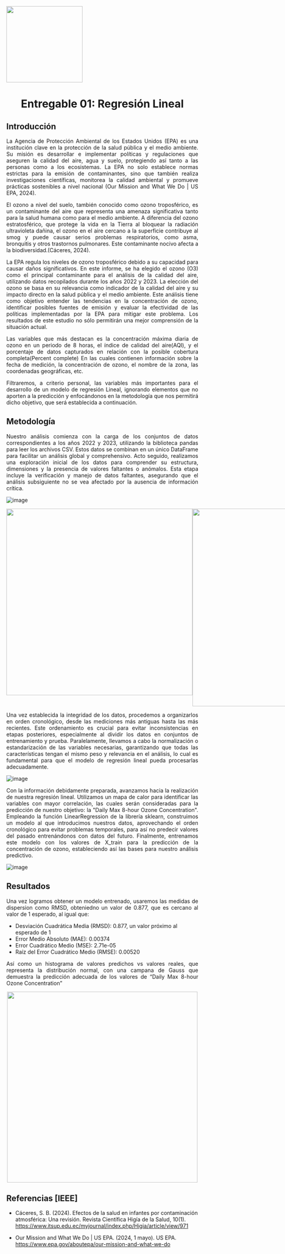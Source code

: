 <p align="left">
  <img src="https://semanadelcannabis.cayetano.edu.pe/assets/img/logo-upch.png" width="200">
  <h1 align="center">Entregable 01: Regresión Lineal</h1>
</p>

## Introducción
<p align="justify">La Agencia de Protección Ambiental de los Estados Unidos (EPA) es una institución clave en la protección de la salud pública y el medio ambiente. Su misión es desarrollar e implementar políticas y regulaciones que aseguren la calidad del aire, agua y suelo, protegiendo así tanto a las personas como a los ecosistemas. La EPA no solo establece normas estrictas para la emisión de contaminantes, sino que también realiza investigaciones científicas, monitorea la calidad ambiental y promueve prácticas sostenibles a nivel nacional (Our Mission and What We Do | US EPA, 2024).</p>

<p align="justify">El ozono a nivel del suelo, también conocido como ozono troposférico, es un contaminante del aire que representa una amenaza significativa tanto para la salud humana como para el medio ambiente. A diferencia del ozono estratosférico, que protege la vida en la Tierra al bloquear la radiación ultravioleta dañina, el ozono en el aire cercano a la superficie contribuye al smog y puede causar serios problemas respiratorios, como asma, bronquitis y otros trastornos pulmonares. Este contaminante nocivo afecta a la biodiversidad.(Cáceres, 2024).</p>

<p align="justify">La EPA regula los niveles de ozono troposférico debido a su capacidad para causar daños significativos. En este informe, se ha elegido el ozono (O3) como el principal contaminante para el análisis de la calidad del aire, utilizando datos recopilados durante los años 2022 y 2023. La elección del ozono se basa en su relevancia como indicador de la calidad del aire y su impacto directo en la salud pública y el medio ambiente. Este análisis tiene como objetivo entender las tendencias en la concentración de ozono, identificar posibles fuentes de emisión y evaluar la efectividad de las políticas implementadas por la EPA para mitigar este problema. Los resultados de este estudio no sólo permitirán una mejor comprensión de la situación actual.</p>

<p align="justify">Las variables que más destacan es la concentración máxima diaria de ozono en un periodo de 8 horas, el índice de calidad del aire(AQI), y el porcentaje de datos capturados en relación con la posible cobertura completa(Percent complete)
En las cuales contienen información sobre la fecha de medición, la concentración de ozono, el nombre de la zona, las coordenadas geográficas, etc.</p>

<p align="justify">Filtraremos, a criterio personal, las variables más importantes para el desarrollo de un modelo de regresión Lineal, ignorando elementos que no aporten a la predicción y enfocándonos en la metodología que nos permitirá dicho objetivo, que será establecida a continuación.</p>

## Metodología
<p align="justify">Nuestro análisis comienza con la carga de los conjuntos de datos correspondientes a los años 2022 y 2023, utilizando la biblioteca pandas para leer los archivos CSV. Estos datos se combinan en un único DataFrame para facilitar un análisis global y comprehensivo. Acto seguido, realizamos una exploración inicial de los datos para comprender su estructura, dimensiones y la presencia de valores faltantes o anómalos. Esta etapa incluye la verificación y manejo de datos faltantes, asegurando que el análisis subsiguiente no se vea afectado por la ausencia de información crítica.</p>

![image](https://github.com/user-attachments/assets/06dd756f-d511-4160-931a-a6415802c11f)
<div align="center"; style="display: flex; justify-content: space-between;">
  <img src="https://github.com/user-attachments/assets/ebad87d4-8ef3-49bd-9d6f-dbb5f8573992" width="489px"/>
  <img src="https://github.com/user-attachments/assets/46a0f469-88e3-4128-9ce7-358940a54ba1" width="518px"/>
</div>

<p align="justify">Una vez establecida la integridad de los datos, procedemos a organizarlos en orden cronológico, desde las mediciones más antiguas hasta las más recientes. Este ordenamiento es crucial para evitar inconsistencias en etapas posteriores, especialmente al dividir los datos en conjuntos de entrenamiento y prueba. Paralelamente, llevamos a cabo la normalización o estandarización de las variables necesarias, garantizando que todas las características tengan el mismo peso y relevancia en el análisis, lo cual es fundamental para que el modelo de regresión lineal pueda procesarlas adecuadamente.</p>

![image](https://github.com/user-attachments/assets/1228029a-f160-461a-ad82-f1aca789bf48)

<p align="justify">Con la información debidamente preparada, avanzamos hacia la realización de nuestra regresión lineal. Utilizamos un mapa de calor para identificar las variables con mayor correlación, las cuales serán consideradas para la predicción de nuestro objetivo: la "Daily Max 8-hour Ozone Concentration". Empleando la función LinearRegression de la librería sklearn, construimos un modelo al que introducimos nuestros datos, aprovechando el orden cronológico para evitar problemas temporales, para así no predecir valores del pasado entrenándonos con datos del futuro. Finalmente, entrenamos este modelo con los valores de X_train para la predicción de la concentración de ozono, estableciendo así las bases para nuestro análisis predictivo.</p>

![image](https://github.com/user-attachments/assets/5ad84333-f06b-4d51-a71b-a4af678f7fe8)

## Resultados
<p align="justify">Una vez logramos obtener un modelo entrenado, usaremos las medidas de dispersion como RMSD, obteniedno un valor de 0.877, que es cercano al valor de 1 esperado, al igual que:</p>

- Desviación Cuadrática Media (RMSD): 0.877, un valor próximo al esperado de 1
- Error Medio Absoluto (MAE): 0.00374
- Error Cuadrático Medio (MSE): 2.71e-05
- Raíz del Error Cuadrático Medio (RMSE): 0.00520

<p align="justify">Así como un histograma de valores predichos vs valores reales,  que representa la distribución normal, con una campana de Gauss que demuestra la predicción adecuada de los valores de “Daily Max 8-hour Ozone Concentration”	</p>

<p align="center">
<img align="center" width="500" height="500" src="https://github.com/user-attachments/assets/f8b3bbb9-76bd-45d5-9ee6-599c2b438944">
</p>

## Referencias [IEEE]
- Cáceres, S. B. (2024). Efectos de la salud en infantes por contaminación atmosférica: Una revisión. Revista Científica Higía de la Salud, 10(1). https://www.itsup.edu.ec/myjournal/index.php/Higia/article/view/971

- Our Mission and What We Do | US EPA. (2024, 1 mayo). US EPA. https://www.epa.gov/aboutepa/our-mission-and-what-we-do
